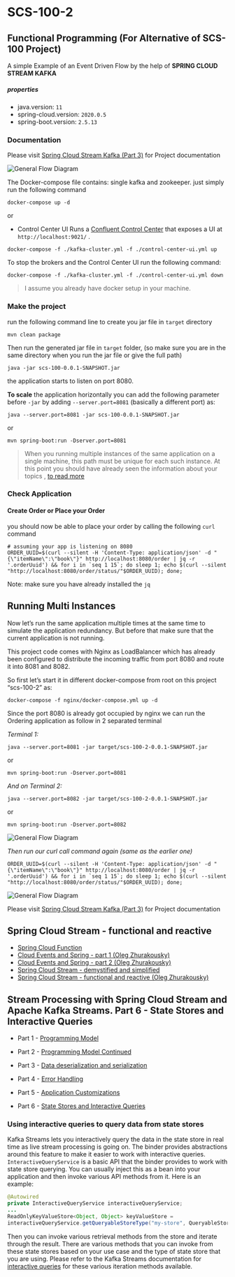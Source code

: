 # SCS-100-2

## Functional Programming (For Alternative of SCS-100 Project)

A simple Example of an Event Driven Flow by the help of **SPRING CLOUD STREAM KAFKA**

##### properties

* java.version: `11`
* spring-cloud.version: `2020.0.5`
* spring-boot.version: `2.5.13`

### Documentation
Please visit [Spring Cloud Stream Kafka (Part 3)](https://tanzu.vmware.com/developer/guides/event-streaming/spring-cloud-stream-kafka-p3/) for Project documentation


![General Flow Diagram](material/kafka-events-intro-1002-1.svg)

The Docker-compose file contains: single kafka and zookeeper. just simply run the following command

```shell
docker-compose up -d
```

or 
- Control Center UI
Runs a [Confluent Control Center](https://docs.confluent.io/platform/current/control-center/index.html) that exposes a UI at `http://localhost:9021/` .

```shell
docker-compose -f ./kafka-cluster.yml -f ./control-center-ui.yml up
```
To stop the brokers and the Control Center UI run the following command:
```shell
docker-compose -f ./kafka-cluster.yml -f ./control-center-ui.yml down
```

> I assume you already have docker setup in your machine.


### Make the project

run the following command line to create you jar file in `target` directory

```shell
mvn clean package
```

Then run the generated jar file in `target` folder, (so make sure you are in the same directory when you run the jar
file or give the full path)

```shell
java -jar scs-100-0.0.1-SNAPSHOT.jar
```

the application starts to listen on port 8080.

**To scale** the application horizontally you can add the following parameter before `-jar` by
adding `--server.port=8081` (basically a different port) as:

```shell
java --server.port=8081 -jar scs-100-0.0.1-SNAPSHOT.jar
```
or
```shell
mvn spring-boot:run -Dserver.port=8081
```

> When you running multiple instances of the same application on a single machine, this path must be unique for each
such instance.
At this point you should have already seen the information about your topics
, [to read more](https://kafka.apache.org/28/documentation/streams/developer-guide/config-streams.html#state-dir)

### Check Application

#### Create Order or Place your Order

you should now be able to place your order by calling the following `curl` command

```shell
# assuming your app is listening on 8080
ORDER_UUID=$(curl --silent -H 'Content-Type: application/json' -d "{\"itemName\":\"book\"}" http://localhost:8080/order | jq -r '.orderUuid') && for i in `seq 1 15`; do sleep 1; echo $(curl --silent "http://localhost:8080/order/status/"$ORDER_UUID); done;
```

Note: make sure you have already installed the `jq`

## Running Multi Instances

Now let’s run the same application multiple times at the same time to simulate the application redundancy. But before
that make sure that the current application is not running.

This project code comes with Nginx as LoadBalancer which has already been configured to distribute the incoming traffic
from port 8080 and route it into 8081 and 8082.

So first let’s start it in different docker-compose from root on this project “scs-100-2” as:

```shell
docker-compose -f nginx/docker-compose.yml up -d
```

Since the port 8080 is already got occupied by nginx we can run the Ordering application as follow in 2 separated
terminal

_Terminal 1:_

```shell
java --server.port=8081 -jar target/scs-100-2-0.0.1-SNAPSHOT.jar
```
or 
```shell
mvn spring-boot:run -Dserver.port=8081
```

_And on Terminal 2:_

```shell
java --server.port=8082 -jar target/scs-100-2-0.0.1-SNAPSHOT.jar
```
or 
```shell
mvn spring-boot:run -Dserver.port=8082
```
![General Flow Diagram](material/kafka-events-intro-1002-3.svg)

_Then run our curl call command again (same as the earlier one)_

```shell
ORDER_UUID=$(curl --silent -H 'Content-Type: application/json' -d "{\"itemName\":\"book\"}" http://localhost:8080/order | jq -r '.orderUuid') && for i in `seq 1 15`; do sleep 1; echo $(curl --silent "http://localhost:8080/order/status/"$ORDER_UUID); done;
```

![General Flow Diagram](material/kafka-events-intro-1002-4.svg)


Please visit [Spring Cloud Stream Kafka (Part 3)](https://tanzu.vmware.com/developer/guides/event-streaming/spring-cloud-stream-kafka-p3/) for Project documentation
## Spring Cloud Stream - functional and reactive
* [Spring Cloud Function](https://spring.io/projects/spring-cloud-function)
* [Cloud Events and Spring - part 1 (Oleg Zhurakousky)](https://spring.io/blog/2020/12/10/cloud-events-and-spring-part-1)
* [Cloud Events and Spring - part 2 (Oleg Zhurakousky)](https://spring.io/blog/2020/12/23/cloud-events-and-spring-part-2)
* [Spring Cloud Stream - demystified and simplified](https://spring.io/blog/2019/10/14/spring-cloud-stream-demystified-and-simplified)
* [Spring Cloud Stream - functional and reactive (Oleg Zhurakousky)](https://spring.io/blog/2019/10/17/spring-cloud-stream-functional-and-reactive)

## Stream Processing with Spring Cloud Stream and Apache Kafka Streams. Part 6 - State Stores and Interactive Queries
* Part 1 - [Programming Model](https://spring.io/blog/2019/12/02/stream-processing-with-spring-cloud-stream-and-apache-kafka-streams-part-1-programming-model)
* Part 2 - [Programming Model Continued](https://spring.io/blog/2019/12/03/stream-processing-with-spring-cloud-stream-and-apache-kafka-streams-part-2-programming-model-continued)
* Part 3 - [Data deserialization and serialization](https://spring.io/blog/2019/12/04/stream-processing-with-spring-cloud-stream-and-apache-kafka-streams-part-3-data-deserialization-and-serialization)
* Part 4 - [Error Handling](https://spring.io/blog/2019/12/05/stream-processing-with-spring-cloud-stream-and-apache-kafka-streams-part-4-error-handling)
* Part 5 - [Application Customizations](https://spring.io/blog/2019/12/06/stream-processing-with-spring-cloud-stream-and-apache-kafka-streams-part-5-application-customizations)

* Part 6 - [State Stores and Interactive Queries](https://spring.io/blog/2019/12/09/stream-processing-with-spring-cloud-stream-and-apache-kafka-streams-part-6-state-stores-and-interactive-queries)

### Using interactive queries to query data from state stores
Kafka Streams lets you interactively query the data in the state store in real time as live stream processing is going on. The binder provides abstractions around this feature to make it easier to work with interactive queries. ``InteractiveQueryService`` is a basic API that the binder provides to work with state store querying. You can usually inject this as a bean into your application and then invoke various API methods from it. Here is an example:
```java
@Autowired
private InteractiveQueryService interactiveQueryService;
...
ReadOnlyKeyValueStore<Object, Object> keyValueStore =
interactiveQueryService.getQueryableStoreType("my-store", QueryableStoreTypes.keyValueStore());
```
Then you can invoke various retrieval methods from the store and iterate through the result. There are various methods that you can invoke from these state stores based on your use case and the type of state store that you are using. Please refer to the Kafka Streams documentation for [interactive queries](https://kafka.apache.org/10/documentation/streams/developer-guide/interactive-queries.html) for these various iteration methods available.